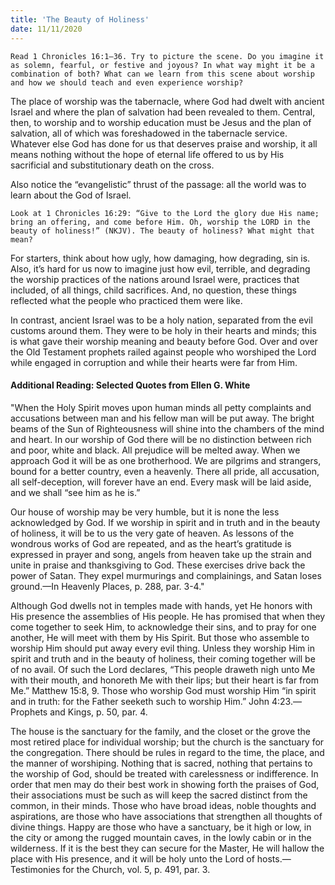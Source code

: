 ```yaml
---
title: 'The Beauty of Holiness'
date: 11/11/2020
---
```


`Read 1 Chronicles 16:1–36. Try to picture the scene. Do you imagine it as solemn, fearful, or festive and joyous? In what way might it be a combination of both? What can we learn from this scene about worship and how we should teach and even experience worship?`

The place of worship was the tabernacle, where God had dwelt with ancient Israel and where the plan of salvation had been revealed to them. Central, then, to worship and to worship education must be Jesus and the plan of salvation, all of which was foreshadowed in the tabernacle service. Whatever else God has done for us that deserves praise and worship, it all means nothing without the hope of eternal life offered to us by His sacrificial and substitutionary death on the cross.

Also notice the “evangelistic” thrust of the passage: all the world was to learn about the God of Israel.

`Look at 1 Chronicles 16:29: “Give to the Lord the glory due His name; bring an offering, and come before Him. Oh, worship the LORD in the beauty of holiness!” (NKJV). The beauty of holiness? What might that mean?`

For starters, think about how ugly, how damaging, how degrading, sin is. Also, it’s hard for us now to imagine just how evil, terrible, and degrading the worship practices of the nations around Israel were, practices that included, of all things, child sacrifices. And, no question, these things reflected what the people who practiced them were like.

In contrast, ancient Israel was to be a holy nation, separated from the evil customs around them. They were to be holy in their hearts and minds; this is what gave their worship meaning and beauty before God. Over and over the Old Testament prophets railed against people who worshiped the Lord while engaged in corruption and while their hearts were far from Him.

#### Additional Reading: Selected Quotes from Ellen G. White

"When the Holy Spirit moves upon human minds all petty complaints and accusations between man and his fellow man will be put away. The bright beams of the Sun of Righteousness will shine into the chambers of the mind and heart. In our worship of God there will be no distinction between rich and poor, white and black. All prejudice will be melted away. When we approach God it will be as one brotherhood. We are pilgrims and strangers, bound for a better country, even a heavenly. There all pride, all accusation, all self-deception, will forever have an end. Every mask will be laid aside, and we shall “see him as he is.”

Our house of worship may be very humble, but it is none the less acknowledged by God. If we worship in spirit and in truth and in the beauty of holiness, it will be to us the very gate of heaven. As lessons of the wondrous works of God are repeated, and as the heart’s gratitude is expressed in prayer and song, angels from heaven take up the strain and unite in praise and thanksgiving to God. These exercises drive back the power of Satan. They expel murmurings and complainings, and Satan loses ground.—In Heavenly Places, p. 288, par. 3-4."

Although God dwells not in temples made with hands, yet He honors with His presence the assemblies of His people. He has promised that when they come together to seek Him, to acknowledge their sins, and to pray for one another, He will meet with them by His Spirit. But those who assemble to worship Him should put away every evil thing. Unless they worship Him in spirit and truth and in the beauty of holiness, their coming together will be of no avail. Of such the Lord declares, “This people draweth nigh unto Me with their mouth, and honoreth Me with their lips; but their heart is far from Me.” Matthew 15:8, 9. Those who worship God must worship Him “in spirit and in truth: for the Father seeketh such to worship Him.” John 4:23.—Prophets and Kings, p. 50, par. 4.

The house is the sanctuary for the family, and the closet or the grove the most retired place for individual worship; but the church is the sanctuary for the congregation. There should be rules in regard to the time, the place, and the manner of worshiping. Nothing that is sacred, nothing that pertains to the worship of God, should be treated with carelessness or indifference. In order that men may do their best work in showing forth the praises of God, their associations must be such as will keep the sacred distinct from the common, in their minds. Those who have broad ideas, noble thoughts and aspirations, are those who have associations that strengthen all thoughts of divine things. Happy are those who have a sanctuary, be it high or low, in the city or among the rugged mountain caves, in the lowly cabin or in the wilderness. If it is the best they can secure for the Master, He will hallow the place with His presence, and it will be holy unto the Lord of hosts.—Testimonies for the Church, vol. 5, p. 491, par. 3.